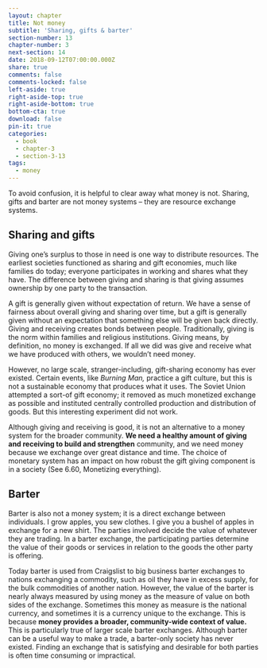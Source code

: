 ```yaml
---
layout: chapter
title: Not money
subtitle: 'Sharing, gifts & barter'
section-number: 13
chapter-number: 3
next-section: 14
date: 2018-09-12T07:00:00.000Z
share: true
comments: false
comments-locked: false
left-aside: true
right-aside-top: true
right-aside-bottom: true
bottom-cta: true
download: false
pin-it: true
categories:
  - book
  - chapter-3
  - section-3-13
tags:
  - money
---
```

To avoid confusion, it is helpful to clear away what money is not.
Sharing, gifts and barter are not money systems – they are resource
exchange systems.

## Sharing and gifts

Giving one’s surplus to those in need is one way to distribute
resources. The earliest societies functioned as sharing and gift
economies, much like families do today; everyone participates in
working and shares what they have. The difference between giving
and sharing is that giving assumes ownership by one party to the
transaction.

A gift is generally given without expectation of return. We have a
sense of fairness about overall giving and sharing over time, but a
gift is generally given without an expectation that something else will
be given back directly. Giving and receiving creates bonds between
people. Traditionally, giving is the norm within families and religious
institutions. Giving means, by definition, no money is exchanged. If
all we did was give and receive what we have produced with others,
we wouldn’t need money.

However, no large scale, stranger-including, gift-sharing economy has
ever existed. Certain events, like _Burning Man,_ practice a gift culture,
but this is not a sustainable economy that produces what it uses. The
Soviet Union attempted a sort-of gift economy; it removed as much
monetized exchange as possible and instituted centrally controlled
production and distribution of goods. But this interesting experiment
did not work.

Although giving and receiving is good, it is not an alternative to
a money system for the broader community. **We need a healthy
amount of giving and receiving to build and strengthen** community, and we need money because we exchange over great
distance and time. The choice of monetary system has an impact
on how robust the gift giving component is in a society (See 6.60,
Monetizing everything).

## Barter

Barter is also not a money system; it is a direct exchange between
individuals. I grow apples, you sew clothes. I give you a bushel
of apples in exchange for a new shirt. The parties involved decide
the value of whatever they are trading. In a barter exchange, the
participating parties determine the value of their goods or services in
relation to the goods the other party is offering.

Today barter is used from Craigslist to big business barter exchanges
to nations exchanging a commodity, such as oil they have in excess
supply, for the bulk commodities of another nation. However, the
value of the barter is nearly always measured by using money as the
measure of value on both sides of the exchange. Sometimes this
money as measure is the national currency, and sometimes it is a
currency unique to the exchange. This is because **money provides a
broader, community-wide context of value.** This is particularly true
of larger scale barter exchanges. Although barter can be a useful way
to make a trade, a barter-only society has never existed. Finding an
exchange that is satisfying and desirable for both parties is often time
consuming or impractical.
